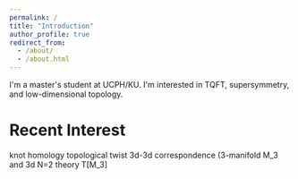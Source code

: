 ```yaml
---
permalink: /
title: "Introduction"
author_profile: true
redirect_from: 
  - /about/
  - /about.html
---
```


I'm a master's student at UCPH/KU. I'm interested in TQFT, supersymmetry, and low-dimensional topology.

Recent Interest
======
knot homology
topological twist
3d-3d correspondence (3-manifold M_3 and 3d N=2 theory T[M_3]
